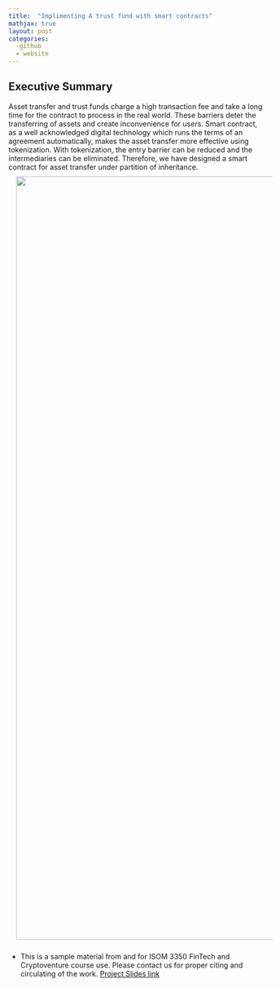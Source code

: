 ```yaml
---
title:  "Implimenting A trust fund with smart contracts"
mathjax: true
layout: post
categories: 
  -github
  - website
---
```

## Executive Summary
Asset transfer and trust funds charge a high transaction fee and take a long time for the
contract to process in the real world. These barriers deter the transferring of assets and create
inconvenience for users. Smart contract, as a well acknowledged digital technology which
runs the terms of an agreement automatically, makes the asset transfer more effective using
tokenization. With tokenization, the entry barrier can be reduced and the intermediaries can
be eliminated. Therefore, we have designed a smart contract for asset transfer under partition
of inheritance.
<img src="{{ site.baseurl }}/img/teaching_img/2021_11.JPG" width="600" height="1500" style="margin:10px 15px"/>
* This is a sample material from and for ISOM 3350 FinTech and Cryptoventure course use. Please contact us for proper citing and circulating of the work.
[Project Slides link](https://www.dropbox.com/s/xblrmiixjppi484/group11_55290_4770641_ISOM3350%20slides.pdf?dl=0)

